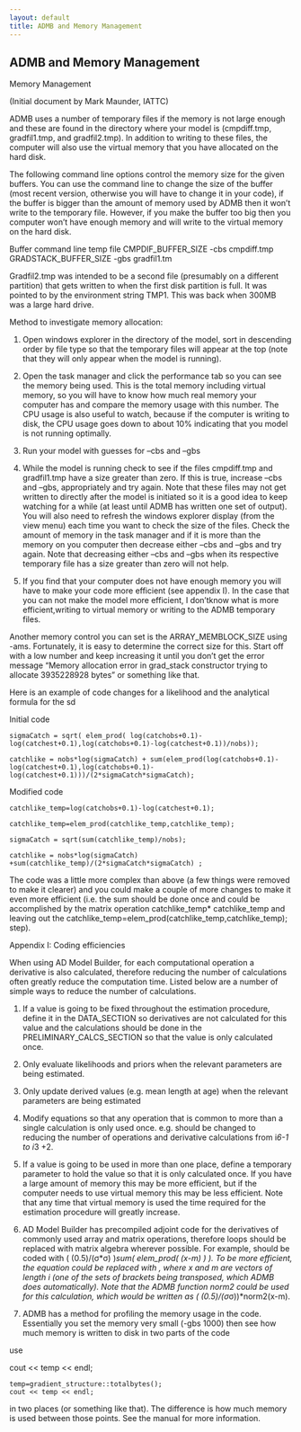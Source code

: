 ```yaml
---
layout: default
title: ADMB and Memory Management
---
```


ADMB and Memory Management
--------------------------

Memory Management

(Initial document by Mark Maunder, IATTC)

ADMB uses a number of temporary files if the memory is not large enough and these are found in the directory where your model is (cmpdiff.tmp, gradfil1.tmp, and gradfil2.tmp). In addition to writing to these files, the computer will also use the virtual memory that you have allocated on the hard disk.

The following command line options control the memory size for the given buffers. You can use the command line to change the size of the buffer (most recent version, otherwise you will have to change it in your code), if the buffer is bigger than the amount of memory used by ADMB then it won’t write to the temporary file. However, if you make the buffer too big then you computer won’t have enough memory and will write to the virtual memory on the hard disk.

Buffer	command line	temp file
CMPDIF_BUFFER_SIZE	-cbs	cmpdiff.tmp
GRADSTACK_BUFFER_SIZE	-gbs	gradfil1.tm
 

Gradfil2.tmp was intended to be a second file (presumably on a different partition) that gets written to when the first disk partition is full. It was pointed to by the environment string TMP1. This was back when 300MB was a large hard drive.

Method to investigate memory allocation:

1) Open windows explorer in the directory of the model, sort in descending order by file type so that the temporary files will appear at the top (note that they will only appear when the model is running).

2) Open the task manager and click the performance tab so you can see the memory being used. This is the total memory including virtual memory, so you will have to know how much real memory your computer has and compare the memory usage with this number. The CPU usage is also useful to watch, because if the computer is writing to disk, the CPU usage goes down to about 10% indicating that you model is not running optimally.

3)	Run your model with guesses for –cbs and –gbs

4) While the model is running check to see if the files cmpdiff.tmp and gradfil1.tmp have a size greater than zero. If this is true, increase –cbs and –gbs, appropriately and try again. Note that these files may not get written to directly after the model is initiated so it is a good idea to keep watching for a while (at least until ADMB has written one set of output). You will also need to refresh the windows explorer display (from the view menu) each time you want to check the size of the files. Check the amount of memory in the task manager and if it is more than the memory on you computer then decrease either –cbs and –gbs and try again. Note that decreasing either –cbs and –gbs when its respective temporary file has a size greater than zero will not help.

5) If you find that your computer does not have enough memory you will have to make your code more efficient (see appendix I). In the case that you can not make the model more efficient, I don’tknow what is more efficient,writing to virtual memory or writing to the ADMB temporary files.

Another memory control you can set is the ARRAY_MEMBLOCK_SIZE using -ams. Fortunately, it is easy to determine the correct size for this. Start off with a low number and keep increasing it until you don’t get the error message “Memory allocation error in grad_stack constructor trying to allocate 3935228928 bytes” or something like that.

Here is an example of code changes for a likelihood and the analytical formula for the sd

Initial code

```
sigmaCatch = sqrt( elem_prod( log(catchobs+0.1)-log(catchest+0.1),log(catchobs+0.1)-log(catchest+0.1))/nobs));

catchlike = nobs*log(sigmaCatch) + sum(elem_prod(log(catchobs+0.1)-log(catchest+0.1),log(catchobs+0.1)-log(catchest+0.1)))/(2*sigmaCatch*sigmaCatch);
```

Modified code

```
catchlike_temp=log(catchobs+0.1)-log(catchest+0.1);

catchlike_temp=elem_prod(catchlike_temp,catchlike_temp);

sigmaCatch = sqrt(sum(catchlike_temp)/nobs);

catchlike = nobs*log(sigmaCatch) +sum(catchlike_temp)/(2*sigmaCatch*sigmaCatch) ;
```

The code was a little more complex than above (a few things were removed to make it clearer) and you could make a couple of more changes to make it even more efficient (i.e. the sum should be done once and could be accomplished by the matrix operation catchlike_temp* catchlike_temp and leaving out the catchlike_temp=elem_prod(catchlike_temp,catchlike_temp); step).

Appendix I: Coding efficiencies
 
When using AD Model Builder, for each computational operation a derivative is also calculated, therefore reducing the number of calculations often greatly reduce the computation time. Listed below are a number of simple ways to reduce the number of calculations.


1) If a value is going to be fixed throughout the estimation procedure, define it in the DATA_SECTION so derivatives are not calculated for this value and the calculations should be done in the PRELIMINARY_CALCS_SECTION so that the value is only calculated once.

2)	Only evaluate likelihoods and priors when the relevant parameters are being estimated.

3)	Only update derived values (e.g. mean length at age) when the relevant parameters are being estimated

4)	Modify equations so that any operation that is common to more than a single calculation is only used once. e.g.   should be changed to  
reducing the number of operations and derivative calculations from i*6-1 to i*3 +2.

5) If a value is going to be used in more than one place, define a temporary parameter to hold the value so that it is only calculated once. If you have a large amount of memory this may be more efficient, but if the computer needs to use virtual memory this may be less efficient. Note that any time that virtual memory is used the time required for the estimation procedure will greatly increase.

6) AD Model Builder has precompiled adjoint code for the derivatives of commonly used array and matrix operations, therefore loops should be replaced with matrix algebra wherever possible. For example,  should be coded with ( (0.5)/(σ*σ) )*sum( elem_prod( (x-m) ) ). To be more efficient, the equation could be replaced with   , where x and m are vectors of length i (one of the sets of brackets being transposed, which ADMB does automatically). Note that the ADMB function norm2 could be used for this calculation, which would be written as ( (0.5)/(σ*σ))*norm2(x-m).

7) ADMB has a method for profiling the memory usage in the code. Essentially you set the memory very small (-gbs 1000) then see how much memory is written to disk in two parts of the code

use

cout << temp << endl;
```
temp=gradient_structure::totalbytes(); 
cout << temp << endl;
```

in two places (or something like that). The difference is how much memory is used between those points. See the manual for more information.
